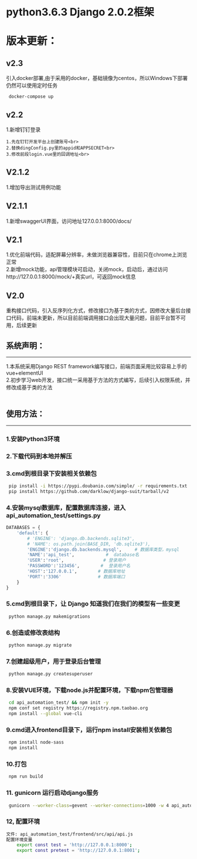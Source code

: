 # python3.6.3 Django 2.0.2框架

# 版本更新：
## v2.3<br>
引入docker部署,由于采用的docker，基础镜像为centos，所以Windows下部署仍然可以使用定时任务
```
 docker-compose up
```
## v2.2<br>
1.新增钉钉登录<br>
```
1.先在钉钉开发平台上创建账号<br>
2.替换dingConfig.py里的appid和APPSECRET<br>
3.修改前段login.vue里的回调地址<br>
  ```
## V2.1.2<br>
1.增加导出测试用例功能<br>
## V2.1.1<br>
1.新增swaggerUI界面，访问地址127.0.0.1:8000/docs/<br>
## V2.1<br>
1.优化前端代码，适配屏幕分辨率，未做浏览器兼容性，目前只在chrome上浏览正常<br>
2.新增mock功能，api管理模块可启动，关闭mock，启动后，通过访问http://127.0.0.1:8000/mock/+真实url，可返回mock信息
## V2.0<br>
重构接口代码，引入反序列化方式，修改接口为基于类的方式，因修改大量后台接口代码，前端未更新，所以目前前端调用接口会出现大量问题，目前平台暂不可用，后续更新

## 系统声明：
---
1.本系统采用Django REST framework编写接口，前端页面采用比较容易上手的vue+elementUI<br>
2.初步学习web开发，接口统一采用基于方法的方式编写，后续引入权限系统，并修改成基于类的方法<br></br>

## 使用方法：
---
### 1.安装Python3环境<br>
### 2.下载代码到本地并解压<br>
### 3.cmd到根目录下安装相关依赖包<br>
```bash
 pip install -i https://pypi.doubanio.com/simple/ -r requirements.txt
 pip install https://github.com/darklow/django-suit/tarball/v2
```
### 4.安装mysql数据库，配置数据库连接，进入api_automation_test/settings.py<br>
```python
DATABASES = {
    'default': {
        # 'ENGINE': 'django.db.backends.sqlite3',
        # 'NAME': os.path.join(BASE_DIR, 'db.sqlite3'),
        'ENGINE':'django.db.backends.mysql',     # 数据库类型，mysql
        'NAME':'api_test',            #  database名
        'USER':'root',               # 登录用户
        'PASSWORD':'123456',        #  登录用户名
        'HOST':'127.0.0.1',        # 数据库地址
        'PORT':'3306'              # 数据库端口
    }
}
```
### 5.cmd到根目录下，让 Django 知道我们在我们的模型有一些变更<br>
```bash
 python manage.py makemigrations
```
### 6.创造或修改表结构<br>
```bash
 python manage.py migrate 
```
### 7.创建超级用户，用于登录后台管理<br>
```bash
 python manage.py createsuperuser
```
### 8.安装VUE环境，下载node.js并配置环境，下载npm包管理器<br>
```bash
 cd api_automation_test/ && npm init -y 
 npm conf set registry https://registry.npm.taobao.org
 npm install --global vue-cli
```

### 9.cmd进入frontend目录下，运行npm install安装相关依赖包<br>
```bash
 npm install node-sass
 npm install
```

### 10.打包<br>
```bash
 npm run build
```
### 11. gunicorn 运行启动django服务<br>
```bash
 gunicorn --worker-class=gevent --worker-connections=1000 -w 4 api_automation_test.wsgi -b 0.0.0.0:8000 -c manage.py
```

### 12, 配置环境 
```bash
文件: api_automation_test/frontend/src/api/api.js 
配置环境变量  
    export const test = 'http://127.0.0.1:8000'; 
    export const pretest = 'http://127.0.0.1:8001';
   
```